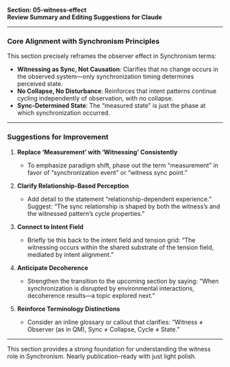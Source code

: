 **Section: 05-witness-effect**  
**Review Summary and Editing Suggestions for Claude**

---

### Core Alignment with Synchronism Principles

This section precisely reframes the observer effect in Synchronism terms:

- **Witnessing as Sync, Not Causation**: Clarifies that no change occurs in the observed system—only synchronization timing determines perceived state.
- **No Collapse, No Disturbance**: Reinforces that intent patterns continue cycling independently of observation, with no collapse.
- **Sync-Determined State**: The “measured state” is just the phase at which synchronization occurred.

---

### Suggestions for Improvement

1. **Replace ‘Measurement’ with ‘Witnessing’ Consistently**
   - To emphasize paradigm shift, phase out the term “measurement” in favor of “synchronization event” or “witness sync point.”

2. **Clarify Relationship-Based Perception**
   - Add detail to the statement “relationship-dependent experience.” Suggest: “The sync relationship is shaped by both the witness’s and the witnessed pattern’s cycle properties.”

3. **Connect to Intent Field**
   - Briefly tie this back to the intent field and tension grid: “The witnessing occurs within the shared substrate of the tension field, mediated by intent alignment.”

4. **Anticipate Decoherence**
   - Strengthen the transition to the upcoming section by saying: “When synchronization is disrupted by environmental interactions, decoherence results—a topic explored next.”

5. **Reinforce Terminology Distinctions**
   - Consider an inline glossary or callout that clarifies: “Witness ≠ Observer (as in QM), Sync ≠ Collapse, Cycle ≠ State.”

---

This section provides a strong foundation for understanding the witness role in Synchronism. Nearly publication-ready with just light polish.
